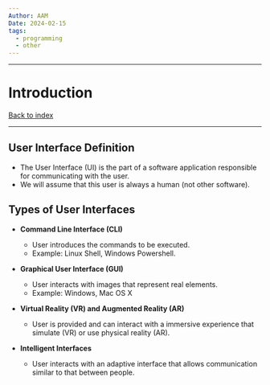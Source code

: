 ```yaml
---
Author: AAM
Date: 2024-02-15
tags:
  - programming
  - other
---
```


---
# Introduction

[Back to index](../GUI.md)

---

## User Interface Definition

- The User Interface (UI) is the part of a software application responsible for communicating with the user.
- We will assume that this user is always a human (not other software).

## Types of User Interfaces

- **Command Line Interface (CLI)**
	- User introduces the commands to be executed.
	- Example: Linux Shell, Windows Powershell.

- **Graphical User Interface (GUI)**
	- User interacts with images that represent real elements.
	- Example: Windows, Mac OS X

- **Virtual Reality (VR) and Augmented Reality (AR)**
	- User is provided and can interact with a immersive experience that simulate (VR) or use physical reality (AR).

- **Intelligent Interfaces**
	- User interacts with an adaptive interface that allows communication similar to that between people.